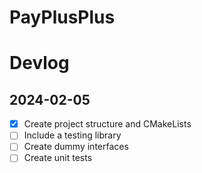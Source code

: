 # PayPlusPlus

# Devlog
## 2024-02-05
- [x] Create project structure and CMakeLists
- [ ] Include a testing library
- [ ] Create dummy interfaces
- [ ] Create unit tests
